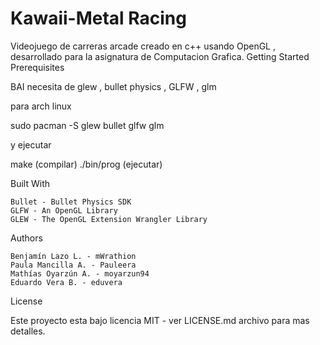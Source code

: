 # Kawaii-Metal Racing
Videojuego de carreras arcade creado en c++ usando OpenGL , desarrollado para la asignatura de Computacion Grafica.
Getting Started
Prerequisites

BAI necesita de glew , bullet physics , GLFW , glm

para arch linux

sudo pacman -S glew bullet glfw glm

y ejecutar

make (compilar)
./bin/prog (ejecutar)

Built With

    Bullet - Bullet Physics SDK
    GLFW - An OpenGL Library
    GLEW - The OpenGL Extension Wrangler Library

Authors

    Benjamín Lazo L. - mWrathion
    Paula Mancilla A. - Pauleera
    Mathías Oyarzún A. - moyarzun94
    Eduardo Vera B. - eduvera

License

Este proyecto esta bajo licencia MIT - ver LICENSE.md archivo para mas detalles.
